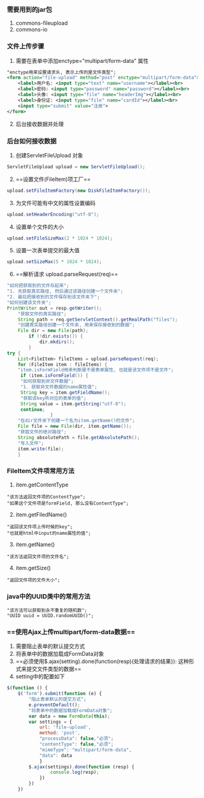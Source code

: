 ### 需要用到的jar包
1. commons-fileupload
2. commons-io
### 文件上传步骤
1. 需要在表单中添加enctype="multipart/form-data" 属性
```xml
"enctype用来设置请求头, 表示上传的是文件类型";
<form action="file-upload" method="post" enctype="multipart/form-data">
    <label>用户名: <input type="text" name="username"></label><br>
    <label>密码: <input type="password" name="password"></label><br>
    <label>头像: <input type="file" name="headerImg"></label><br>
    <label>身份证: <input type="file" name="cardId"></label><br>
    <input type="submit" value="注册">
</form>
```
2. 后台接收数据并处理
### 后台如何接收数据
1. 创建ServletFileUpload 对象
```java
ServletFileUpload upload = new ServletFileUpload();
```
2. ==设置文件(FileItem)项工厂==
```java
upload.setFileItemFactory(new DiskFileItemFactory());
```
3. 为文件可能有中文的属性设置编码
```java
upload.setHeaderEncoding("utf-8");
```
4. 设置单个文件的大小
```java
upload.setFileSizeMax(2 * 1024 * 1024);
```
5. 设置一次表单提交的最大值
```java
upload.setSizeMax(5 * 1024 * 1024);
```
6. ==解析请求 upload.parseRequest(req)==
```java
"如何把获取到的文件存起来";
"1. 先获取真实路径, 然后通过该路径创建一个文件夹";
"2. 最后把接收到的文件保存到该文件夹下";
"如何创建该文件夹";
PrintWriter out = resp.getWriter();
    "获取文件的真实路径";
    String path = req.getServletContext().getRealPath("files");
    "创建真实路径创建一个文件夹, 用来保存接收到的数据";
    File dir = new File(path);
        if (!dir.exists()) {
            dir.mkdirs();
        }
try {
    List<FileItem> fileItems = upload.parseRequest(req);
    for (FileItem item : fileItems) {
    "item.isFormField用来判断是不是表单属性, 也就是该文件项不是文件";
     if (item.isFormField()) {
     "如何获取到非文件数据";
     "1. 获取非文件数据的name属性值";
     String key = item.getFieldName();
     "获取该key所对应的表单的值";
     String value = item.getString("utf-8");
     continue;
                }
    "在dir文件夹下创建一个名为item.getName()的文件";
    File file = new File(dir, item.getName());
    "获取文件的绝对路径";
    String absolutePath = file.getAbsolutePath();
    "写入文件";
    item.write(file);
    }
```

### FileItem文件项常用方法
1. item.getContentType
```
"该方法返回文件项的ContentType";
"如果这个文件项是formField, 那么没有ContentType";
```
2. item.getFiledName()
```
"返回该文件项上传时候的key";
"也就是html中input的name属性的值";
```
3. item.getName()
```
"该方法返回文件项的文件名";
```
4. item.getSize()
```
"返回文件项的文件大小";
```
### java中的UUID类中的常用方法
```
"该方法可以获取到永不重复的随机数";
"UUID uuid = UUID.randomUUID()";
```
### ==使用Ajax上传multipart/form-data数据==
1. 需要阻止表单的默认提交方式
2. 将表单中的数据加载成FormData对象
3. ==必须使用$.ajax(setting).done(function(resp){处理请求的结果}): 这种形式来提交文件类型的数据==
4. setting中的配置如下
```js
$(function () {
    $('form').submit(function (e) {
        "阻止表单默认的提交方式";
        e.preventDefault();
        "将表单中的数据加载成FormData对象";
        var data = new FormData(this);
        var settings = {
            url: 'file-upload',
            method: 'post',
            "processData": false,"必须";
            "contentType": false,"必须";
            "mimeType": "multipart/form-data",
            "data": data
            }
        $.ajax(settings).done(function (resp) {
                console.log(resp);
            })
        })
    })
```
